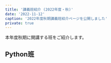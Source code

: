 ```yaml
---
title: '講義班紹介 (2022年度・秋)'
date: '2022-11-12'
caption: '2022年度秋期講義班紹介ページを公開しました'
private: true
---
```


本年度秋期に開講する班をご紹介します。

## Python班
